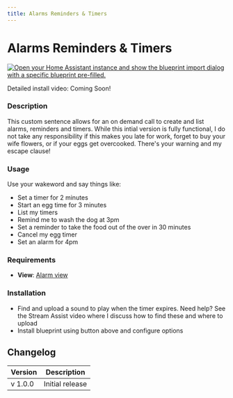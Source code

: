 ```yaml
---
title: Alarms Reminders & Timers
---
```


# Alarms Reminders & Timers

[![Open your Home Assistant instance and show the blueprint import dialog with a specific blueprint pre-filled.](https://my.home-assistant.io/badges/blueprint_import.svg)](https://my.home-assistant.io/redirect/blueprint_import/?blueprint_url=https%3A%2F%2Fraw.githubusercontent.com%2Fdinki%2FView-Assist%2Frefs%2Fheads%2Fmain%2FView_Assist_custom_sentences%2FAlarms_Reminders_Timers%2Fblueprint-alarmsreminderstimers.yaml)


Detailed install video: Coming Soon!

### Description
This custom sentence allows for an on demand call to create and list alarms, reminders and timers.  While this intial version is fully functional,  I do not take any responsibility if this makes you late for work, forget to buy your wife flowers, or if your eggs get overcooked.  There's your warning and my escape clause!


### Usage
Use your wakeword and say things like:

* Set a timer for 2 minutes
* Start an egg time for 3 minutes
* List my timers
* Remind me to wash the dog at 3pm
* Set a reminder to take the food out of the over in 30 minutes
* Cancel my egg timer
* Set an alarm for 4pm

### Requirements
- **View**:  [Alarm view](../views/alarm)

### Installation

* Find and upload a sound to play when the timer expires.  Need help?  See the Stream Assist video where I discuss how to find these and where to upload
* Install blueprint using button above and configure options

## Changelog

| Version | Description |
| ------- | ----------- |
| v 1.0.0 | Initial release |
